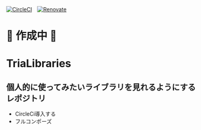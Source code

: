 [![CircleCI](https://circleci.com/gh/circleci/circleci-docs.svg?style=svg)](https://https://github.com/kosenda/TriaLibraries)　[![Renovate](https://img.shields.io/badge/renovate-enabled-brightgreen.svg?style=flat)](https://renovatebot.com)　

# 🚨 作成中 🚨

# TriaLibraries

## 個人的に使ってみたいライブラリを見れるようにするレポジトリ
- CircleCi導入する
- フルコンポーズ
